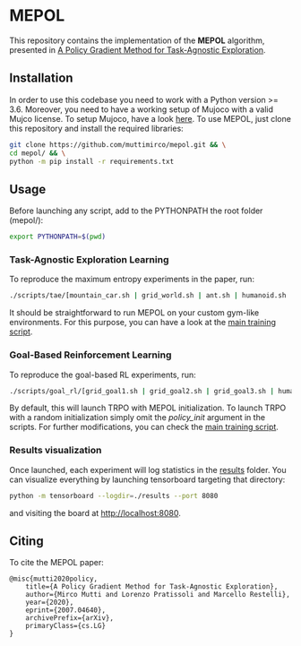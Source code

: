 # MEPOL
This repository contains the implementation of the **MEPOL** algorithm, presented in [A Policy Gradient Method for Task-Agnostic Exploration](https://arxiv.org/pdf/2007.04640.pdf).

## Installation
In order to use this codebase you need to work with a Python version >= 3.6. Moreover, you need to have a working setup of Mujoco with a valid Mujco license. To setup Mujoco, have a look [here](http://www.mujoco.org/). To use MEPOL, just clone this repository and install the required libraries:
```bash
git clone https://github.com/muttimirco/mepol.git && \
cd mepol/ && \
python -m pip install -r requirements.txt
```

## Usage
Before launching any script, add to the PYTHONPATH the root folder (mepol/):
```bash
export PYTHONPATH=$(pwd)
```

### Task-Agnostic Exploration Learning
To reproduce the maximum entropy experiments in the paper, run:
```bash
./scripts/tae/[mountain_car.sh | grid_world.sh | ant.sh | humanoid.sh | hand_reach.sh | higher_lvl_ant.sh | higher_lvl_humanoid.sh]
```
It should be straightforward to run MEPOL on your custom gym-like environments. For this purpose, you can have a look at the [main training script](src/experiments/mepol.py).

### Goal-Based Reinforcement Learning
To reproduce the goal-based RL experiments, run:
```bash
./scripts/goal_rl/[grid_goal1.sh | grid_goal2.sh | grid_goal3.sh | humanoid_up.sh | ant_escape.sh | ant_navigate.sh | ant_jump.sh]
```
By default, this will launch TRPO with MEPOL initialization. To launch TRPO with a random initialization simply omit the *policy_init* argument in the scripts. For further modifications, you can check the [main training script](src/experiments/goal_rl.py).


### Results visualization
Once launched, each experiment will log statistics in the [results](results) folder. You can visualize everything by launching tensorboard targeting that directory:
```bash
python -m tensorboard --logdir=./results --port 8080
```
and visiting the board at [http://localhost:8080](results).

## Citing
To cite the MEPOL paper:
```
@misc{mutti2020policy,
    title={A Policy Gradient Method for Task-Agnostic Exploration},
    author={Mirco Mutti and Lorenzo Pratissoli and Marcello Restelli},
    year={2020},
    eprint={2007.04640},
    archivePrefix={arXiv},
    primaryClass={cs.LG}
}
```
